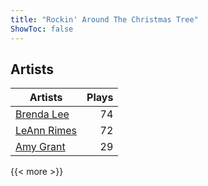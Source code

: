 ```yaml
---
title: "Rockin' Around The Christmas Tree"
ShowToc: false
---
```


## Artists
Artists | Plays 
----- | -----: 
[Brenda Lee](/artists/brenda-lee-18115) | 74
[LeAnn Rimes](/artists/leann-rimes-122380) | 72
[Amy Grant](/artists/amy-grant-3053) | 29

{{< more >}}